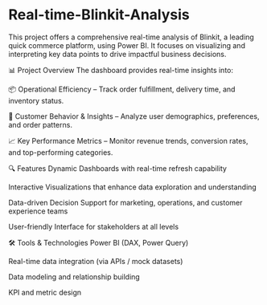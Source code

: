 # Real-time-Blinkit-Analysis

This project offers a comprehensive real-time analysis of Blinkit, a leading quick commerce platform, using Power BI. It focuses on visualizing and interpreting key data points to drive impactful business decisions.

📊 Project Overview
The dashboard provides real-time insights into:

📦 Operational Efficiency – Track order fulfillment, delivery time, and inventory status.

👥 Customer Behavior & Insights – Analyze user demographics, preferences, and order patterns.

📈 Key Performance Metrics – Monitor revenue trends, conversion rates, and top-performing categories.

🔍 Features
Dynamic Dashboards with real-time refresh capability

Interactive Visualizations that enhance data exploration and understanding

Data-driven Decision Support for marketing, operations, and customer experience teams

User-friendly Interface for stakeholders at all levels

🛠️ Tools & Technologies
Power BI (DAX, Power Query)

Real-time data integration (via APIs / mock datasets)

Data modeling and relationship building

KPI and metric design

